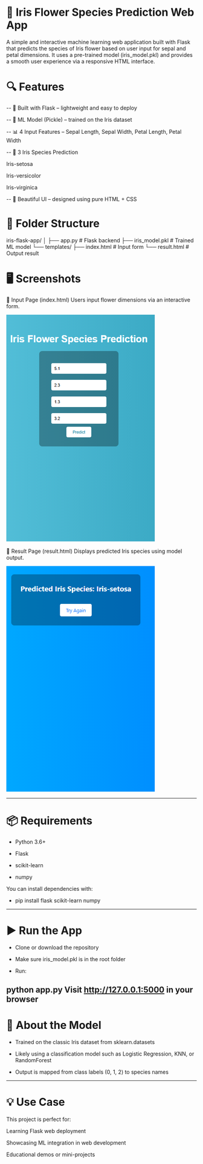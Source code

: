 # 🌸 Iris Flower Species Prediction Web App
A simple and interactive machine learning web application built with Flask that predicts the species of Iris flower based on user input for sepal and petal dimensions.
It uses a pre-trained model (iris_model.pkl) and provides a smooth user experience via a responsive HTML interface.

# 🔍 Features
-- 🚀 Built with Flask – lightweight and easy to deploy

-- 🧠 ML Model (Pickle) – trained on the Iris dataset

-- 📊 4 Input Features – Sepal Length, Sepal Width, Petal Length, Petal Width

-- 🌺 3 Iris Species Prediction

Iris-setosa

Iris-versicolor

Iris-virginica

-- 🎨 Beautiful UI – designed using pure HTML + CSS

# 📁 Folder Structure

iris-flask-app/
│
├── app.py                  # Flask backend
├── iris_model.pkl          # Trained ML model
└── templates/
    ├── index.html          # Input form
    └── result.html         # Output result
# 🖥️ Screenshots
🔹 Input Page (index.html)
Users input flower dimensions via an interactive form. 

![1st page](page1.png)

🔹 Result Page (result.html)
Displays predicted Iris species using model output.

![2nd page](page2.png)

---
# 📦 Requirements
- Python 3.6+

- Flask

- scikit-learn

- numpy

You can install dependencies with:
- pip install flask scikit-learn numpy
---
# ▶️ Run the App
- Clone or download the repository

- Make sure iris_model.pkl is in the root folder

- Run:

python app.py
Visit http://127.0.0.1:5000 in your browser
---
# 🧠 About the Model
- Trained on the classic Iris dataset from sklearn.datasets

- Likely using a classification model such as Logistic Regression, KNN, or RandomForest

- Output is mapped from class labels (0, 1, 2) to species names
---
# 💡 Use Case
This project is perfect for:

Learning Flask web deployment

Showcasing ML integration in web development

Educational demos or mini-projects

